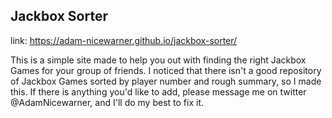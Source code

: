 ## Jackbox Sorter
link: https://adam-nicewarner.github.io/jackbox-sorter/


This is a simple site made to help you out with finding the right Jackbox Games for your group of friends. I noticed that there isn't a good repository of Jackbox Games sorted by player number and rough summary, so I made this. If there is anything you'd like to add, please message me on twitter @AdamNicewarner, and I'll do my best to fix it.
